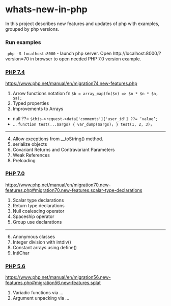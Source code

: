 # whats-new-in-php
In this project describes new features and updates of php with examples, grouped by php versions.
### Run examples
` php -S localhost:8000` - launch php server.
Open http://localhost:8000/?version=70 in browser to open needed PHP 7.0 version example.

### [PHP 7.4](code_examples/V74/index.php)
https://www.php.net/manual/en/migration74.new-features.php
1. Arrow functions notation fn `$b = array_map(fn($n) => $n * $n * $n, $a);`
2. Typed properties
3. Improvements to Arrays
  - null ??= `$this->request->data['comments']['user_id'] ??= ‘value’;`
  - ... `function test(...$args) { var_dump($args); }
test(1, 2, 3);`
- - -
4. Allow exceptions from __toString() method.
5. serialize objects
6. Covariant Returns and Contravariant Parameters
7. Weak References
8. Preloading

### [PHP 7.0](code_examples/V70/index.php)
https://www.php.net/manual/en/migration70.new-features.php#migration70.new-features.scalar-type-declarations
1. Scalar type declarations 
2. Return type declarations
3. Null coalescing operator
4. Spaceship operator
5. Group use declarations
---
6. Anonymous classes
7. Integer division with intdiv()
8. Constant arrays using define()
9. IntlChar

### [PHP 5.6](code_examples/V56/index.php)
https://www.php.net/manual/en/migration56.new-features.php#migration56.new-features.splat
1. Variadic functions via ... 
2. Argument unpacking via ...





